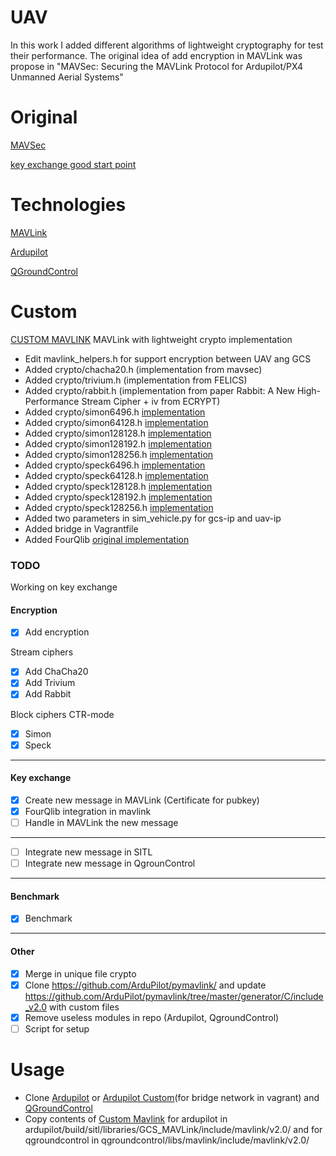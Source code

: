 # UAV

In this work I added different  algorithms of  lightweight cryptography for test their performance. The original idea of add encryption in MAVLink was propose in "MAVSec: Securing the MAVLink Protocol for Ardupilot/PX4 Unmanned Aerial Systems"

# Original
[MAVSec](https://github.com/aniskoubaa/mavsec)

[key exchange good start point](https://github.com/PX4/Firmware/issues/13538)

# Technologies
[MAVLink](https://github.com/mavlink/mavlink)

[Ardupilot](https://github.com/ArduPilot/ardupilot)

[QGroundControl](https://github.com/mavlink/qgroundcontrol)


# Custom
[CUSTOM MAVLINK](https://github.com/angelopassaro/c_library_v2) MAVLink with lightweight crypto implementation
- Edit mavlink_helpers.h for support encryption between UAV ang GCS
- Added crypto/chacha20.h (implementation from mavsec)
- Added crypto/trivium.h  (implementation from FELICS)
- Added crypto/rabbit.h   (implementation from paper Rabbit: A New High-Performance Stream Cipher + iv from ECRYPT)
- Added crypto/simon6496.h [implementation](https://github.com/angelopassaro/simon-speck)
- Added crypto/simon64128.h [implementation](https://github.com/angelopassaro/simon-speck)
- Added crypto/simon128128.h [implementation](https://github.com/angelopassaro/simon-speck)
- Added crypto/simon128192.h [implementation](https://github.com/angelopassaro/simon-speck)
- Added crypto/simon128256.h [implementation](https://github.com/angelopassaro/simon-speck)
- Added crypto/speck6496.h [implementation](https://github.com/angelopassaro/simon-speck)
- Added crypto/speck64128.h [implementation](https://github.com/angelopassaro/simon-speck)
- Added crypto/speck128128.h [implementation](https://github.com/angelopassaro/simon-speck)
- Added crypto/speck128192.h [implementation](https://github.com/angelopassaro/simon-speck)
- Added crypto/speck128256.h [implementation](https://github.com/angelopassaro/simon-speck)
- Added two parameters in sim_vehicle.py for gcs-ip and uav-ip
- Added bridge in Vagrantfile
- Added FourQlib [original implementation](https://github.com/microsoft/FourQlib)


### TODO
Working on key exchange
#### Encryption
- [x] Add encryption

Stream ciphers
- [x] Add ChaCha20
- [x] Add Trivium
- [x] Add Rabbit

Block ciphers CTR-mode
- [x] Simon
- [x] Speck
-------------------------------------------------------------
#### Key exchange
- [x] Create new message in MAVLink (Certificate for pubkey)
- [x] FourQlib integration in mavlink
- [ ] Handle in MAVLink the new message
-------------------------------------------------------------
- [ ] Integrate new message in SITL
- [ ] Integrate new message in QgrounControl
-------------------------------------------------------------
#### Benchmark
- [x] Benchmark
------------------------------------------------------------
#### Other
- [x] Merge in unique file crypto 
- [x] Clone https://github.com/ArduPilot/pymavlink/ and update https://github.com/ArduPilot/pymavlink/tree/master/generator/C/include_v2.0 with custom files
- [x] Remove useless modules in repo (Ardupilot, QgroundControl)
- [ ] Script for setup

# Usage
- Clone [Ardupilot](https://github.com/ArduPilot/ardupilot) or [Ardupilot Custom](https://github.com/angelopassaro/ardupilot)(for bridge network in vagrant)  and [QGroundControl](https://github.com/mavlink/qgroundcontrol)
- Copy contents of [Custom Mavlink](https://github.com/angelopassaro/c_library_v2) for ardupilot in ardupilot/build/sitl/libraries/GCS_MAVLink/include/mavlink/v2.0/ and for qgroundcontrol in qgroundcontrol/libs/mavlink/include/mavlink/v2.0/ 

